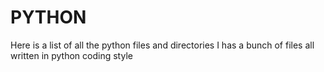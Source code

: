 # PYTHON
Here is a list of all the python files and directories
I has a bunch of files all written in python coding style

